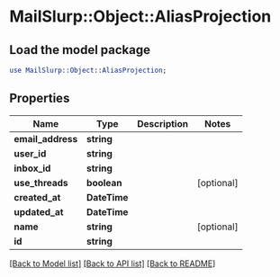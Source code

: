 # MailSlurp::Object::AliasProjection

## Load the model package
```perl
use MailSlurp::Object::AliasProjection;
```

## Properties
Name | Type | Description | Notes
------------ | ------------- | ------------- | -------------
**email_address** | **string** |  | 
**user_id** | **string** |  | 
**inbox_id** | **string** |  | 
**use_threads** | **boolean** |  | [optional] 
**created_at** | **DateTime** |  | 
**updated_at** | **DateTime** |  | 
**name** | **string** |  | [optional] 
**id** | **string** |  | 

[[Back to Model list]](../README#documentation-for-models) [[Back to API list]](../README#documentation-for-api-endpoints) [[Back to README]](../README)


